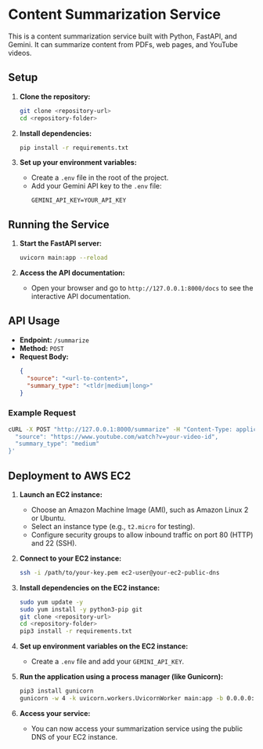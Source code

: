 # Content Summarization Service

This is a content summarization service built with Python, FastAPI, and Gemini. It can summarize content from PDFs, web pages, and YouTube videos.

## Setup

1.  **Clone the repository:**
    ```bash
    git clone <repository-url>
    cd <repository-folder>
    ```

2.  **Install dependencies:**
    ```bash
    pip install -r requirements.txt
    ```

3.  **Set up your environment variables:**
    - Create a `.env` file in the root of the project.
    - Add your Gemini API key to the `.env` file:
      ```
      GEMINI_API_KEY=YOUR_API_KEY
      ```

## Running the Service

1.  **Start the FastAPI server:**
    ```bash
    uvicorn main:app --reload
    ```

2.  **Access the API documentation:**
    - Open your browser and go to `http://127.0.0.1:8000/docs` to see the interactive API documentation.

## API Usage

- **Endpoint:** `/summarize`
- **Method:** `POST`
- **Request Body:**
  ```json
  {
    "source": "<url-to-content>",
    "summary_type": "<tldr|medium|long>"
  }
  ```

### Example Request

```bash
cURL -X POST "http://127.0.0.1:8000/summarize" -H "Content-Type: application/json" -d '{
  "source": "https://www.youtube.com/watch?v=your-video-id",
  "summary_type": "medium"
}'
```

## Deployment to AWS EC2

1.  **Launch an EC2 instance:**
    - Choose an Amazon Machine Image (AMI), such as Amazon Linux 2 or Ubuntu.
    - Select an instance type (e.g., `t2.micro` for testing).
    - Configure security groups to allow inbound traffic on port 80 (HTTP) and 22 (SSH).

2.  **Connect to your EC2 instance:**
    ```bash
    ssh -i /path/to/your-key.pem ec2-user@your-ec2-public-dns
    ```

3.  **Install dependencies on the EC2 instance:**
    ```bash
    sudo yum update -y
    sudo yum install -y python3-pip git
    git clone <repository-url>
    cd <repository-folder>
    pip3 install -r requirements.txt
    ```

4.  **Set up environment variables on the EC2 instance:**
    - Create a `.env` file and add your `GEMINI_API_KEY`.

5.  **Run the application using a process manager (like Gunicorn):**
    ```bash
    pip3 install gunicorn
    gunicorn -w 4 -k uvicorn.workers.UvicornWorker main:app -b 0.0.0.0:80
    ```

6.  **Access your service:**
    - You can now access your summarization service using the public DNS of your EC2 instance.
